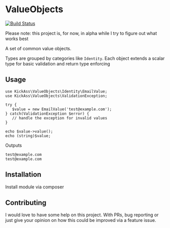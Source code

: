 # ValueObjects

[![Build Status](https://travis-ci.org/KickAssCommerce/valueobjects.svg?branch=master)](https://travis-ci.org/KickAssCommerce/valueobjects)

Please note: this project is, for now, in alpha while I try to figure out what works best

A set of common value objects. 

Types are grouped by categories like `Identity`. Each object extends a scalar type for basic validation and return type enforcing

## Usage

```
use KickAss\ValueObjects\Identity\EmailValue;
use KickAss\ValueObjects\ValidationException;

try {
   $value = new EmailValue('test@example.com');
} catch(ValidationException $error) {
   // handle the exception for invalid values
}

echo $value->value();
echo (string)$value;
``` 

Outputs
```
test@example.com
test@example.com
```

## Installation
Install module via composer

## Contributing

I would love to have some help on this project. With PRs, bug reporting or just give your opinion on how this
could be improved via a feature issue.